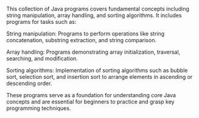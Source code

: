 This collection of Java programs covers fundamental concepts including string manipulation, array handling, and sorting algorithms. It includes programs for tasks such as:

String manipulation: Programs to perform operations like string concatenation, substring extraction, and string comparison.

Array handling: Programs demonstrating array initialization, traversal, searching, and modification.

Sorting algorithms: Implementation of sorting algorithms such as bubble sort, selection sort, and insertion sort to arrange elements in ascending or descending order.

These programs serve as a foundation for understanding core Java concepts and are essential for beginners to practice and grasp key programming techniques.
